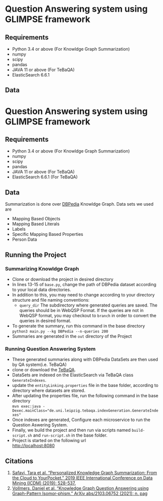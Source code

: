 # Question Answering system using GLIMPSE framework

## Requirements

- Python 3.4 or above (For Knowldge Graph Summarization)
- numpy
- scipy
- pandas
- JAVA 11 or above (For TeBaQA)
- ElasticSearch 6.6.1

## Data

# Question Answering system using GLIMPSE framework

## Requirements

- Python 3.4 or above (For Knowldge Graph Summarization)
- numpy
- scipy
- pandas
- JAVA 11 or above (For TeBaQA)
- ElasticSearch 6.6.1 (For TeBaQA)

## Data

Summarization is done over [DBPedia](https://www.dbpedia.org/) Knowldge Graph. Data sets we used are
- Mapping Based Objects
- Mapping Based Literals
- Labels
- Specific Mapping Based Properties
- Person Data


## Running the Project

### Summarizing Knowldge Graph
- Clone or download the project in desired directory
- In lines 13-15 of ``base.py``, change the path of DBPedia dataset according to your local data directories.
- In addition to this, you may need to change according to your directory structure and file naming conventions:
    - ``query_dir`` The subdirectory where generated queries are saved. The queries should be in WebQSP Format. If the queries are not in WebQSP format, you may checkout to ``branch`` in order to convert the queries in desired format.
- To generate the summary, run this command in the base directory <br>
    ``python3 main.py --kg DBPedia --n-queries 200 ``
- Summaries are generated in the ``out`` directory of the Project

### Running Question Answering System
- These generated summaries along with DBPedia DataSets are then used by QA system(i.e. TeBaQA)
- clone or download the [TeBaQA](https://github.com/dice-group/TeBaQA). 
- DataSets are indexed on the ElasticSearch via TeBaQA class ``GenerateIndexes``.
- update the ``entityLinking.properties`` file in the base folder, according to directory where datasets are stored.
- After updating the properties file, run the following command in the base directory <br>
 ``mvn exec:java -Dexec.mainClass="de.uni.leipzig.tebaqa.indexGeneration.GenerateIndexes"``
- Once indexes are generated, Configure each microservice to run the Question Aswering System.
- Finally, we build the project and then run via scripts named ``build-script.sh`` and ``run-script.sh`` in the base folder.
- Project is started on the following url <br>
[http://localhost:8080](http://localhost:8080) 
## Citations

1. [Safavi,  Tara  et  al.  “Personalized  Knowledge  Graph  Summarization:   From  the  Cloud  to  YourPocket.” 2019 IEEE International Conference on Data Mining (ICDM) (2019):  528-537.](https://github.com/GemsLab/GLIMPSE-personalized-KGsummarization)
2. [Vollmers,  Daniel  et  al.  “Knowledge  Graph  Question  Answering  using  Graph-Pattern  Isomor-phism.” ArXiv abs/2103.06752 (2021):  n. pag](https://github.com/dice-group/TeBaQA)
